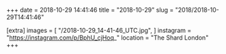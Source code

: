 +++
date = 2018-10-29 14:41:46
title = "2018-10-29"
slug = "2018/2018-10-29T14:41:46"

[extra]
images = [
    "/2018-10-29_14-41-46_UTC.jpg",
]
instagram = "https://instagram.com/p/BphU_cjHoq_"
location = "The Shard London"
+++

